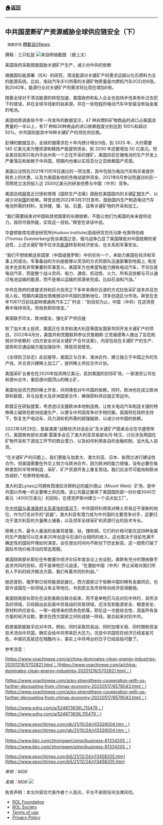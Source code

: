 ###  [:house:返回](README.md)
---


## 中共国垄断矿产资源威胁全球供应链安全（下）
` 澳喜农场` [轉載自GNews](https://gnews.org/zh-hans/2576824/)

撰稿：三只松鼠
 ![](https://assets.gnews.org/wp-content/uploads/2022/05/902D5BA2-41AE-4909-8EB8-FE453C03AE55_1653215354.jpeg)来自网络截图 
（接上文）
 
美国政府采取措施鼓励关键矿产生产，减少对中共的依赖
 
根据国际能源署（IEA）的研究，清洁能源对关键矿产的需求远超以化石燃料为主的能源系统。比如，电动汽车(EV)所需的关键矿物质量是内燃机汽车(ICE)的6倍。到2040年，能源行业对关键矿产的需求将比现在增加6倍。
 
随着全球对于清洁能源的转型加速，美国政府和私人企业也加快步伐来弥补过去犯下的错误，并在全球寻找新的钴来源，并在一些短程的电动汽车中安装没有钴金属的电池。
 
美国地质调查局今年一月发布的数据显示，47 种非燃料矿物商品的进口占美国消费量的一半以上，有17 种和30种商品的进口依赖程度分别达到 100%和超过50%。中共国则是其中16种关键矿产的领先供应商。
 
彭博的数据显示，全球的锂需求在十年内预计增长5倍。到 2025 年，大约需要 140 亿美元来为锂资源和精炼产能提供资金，到 2030 年还要增加 50 亿美元。但全美目前却只有内华达州有一个正在开采的锂矿。美国目前在锂电池的生产开发上严重落后和依赖于中共国，短期内也难以实现百分之百依赖国产资源。
 
美国众议院在2021年11月19日通过的一项法案，其中包括为电动汽车购买者提供税务上的优惠，以及为美国各地的充电站提供资金。2021年6月参议院通过的另一项两党立法将投入近 2500亿美元的研发经费与中国（中共）竞争。
 
美国总统[拜登](https://www.bannedbook.org/bnews/tag/%25E6%258B%259C%25E7%2599%25BB/)近日授权使用《国防生产法案》鼓励在美国国内的关键[矿物](https://www.bannedbook.org/bnews/tag/%25E7%259F%25BF%25E7%2589%25A9/)生产，以减少对[中国](https://www.bannedbook.org/bnews/tag/%25E4%25B8%25AD%25E5%259B%25BD/)的依赖。拜登总统2022年3月31日宣布，鼓励国内生产制造电动汽车电池所需的材料，支持锂、镍、钴、石墨、锰等关键矿物的开采和加工。
 
“我们需要结束对中国和其他国家的长期依赖，不能让他们为美国的未来提供动力。我将尽我所能，实现这一目标。”拜登在讲话中说。
 
华盛顿智库哈德逊研究所(Hudson Institute)高级研究员托马斯·杜斯特伯格(Thomas Duesterberg)告诉美国之音，俄乌战争凸显了美国降低对中国依赖的紧迫性，上述关键矿物不仅涉及[能源](https://www.bannedbook.org/bnews/tag/%25E8%2583%25BD%25E6%25BA%2590/)转型和经济安全，也关系到军事安全。
 
“我们不想依赖这些国家（中国或俄罗斯）中的任何一个，来助力美国在经济和军事上的成功。军事备战的方向是能够以灵活的方式将部队迅速部署到地面上, 电池技术也具有非常重要的军事意义。美国军方也希望有能力拥有电动汽车，不仅仅是电动汽车，而是整个战斗空间、电力、通信、机动性、火力，所有这些都与可以通过电池运输的能源，而不是难以运输的资源来完成，比如石油和汽油。”
 
中共在政府的直接支持和巨大投资之下多年来用抄近道的方式拉低采矿成本并且忽视人权，短期内美国也很难撼动中共国的垄断地位，顶多创造区分市场。拜登在去年11月17日前往底特律通用汽车工厂时说：“到目前为止，中国（中共）在这场竞赛中保持领先，但局势即将改变。”
 
美国联手印太、欧洲盟友，强化矿产供应链
 
除了加大本土投资，美国正在寻求和澳大利亚等盟友国家共同开发关键矿产的项目。2022年4月份，美国共和党籍联邦参议员詹姆斯·兰克福德等人推出了旨在削弱对华依赖的《四方安全对话关键矿产合作法案》，内容包括在关键矿产的生产、提炼和交通运输方面加强协作、降低贸易壁垒。
 
《全球防卫杂志》此前报导，美国正与日本、澳洲合作，建立独立于中国之外的生产线，并合资兴建稀土加工厂，提供稀土供应合作计划。
 
美国采矿业者也在2020年投资两亿美元，启封美国的封存矿场，一家澳资公司也和德州合作，重启德州圆顶山的稀土矿。
 
美国也投资巴西的稀土开发，共同降低对中共国的依赖。同时，欧洲也在成立欧洲原料联盟，并与加拿大及非洲国家合作，确保原料供应链正常运作。
 
欧盟正在研拟提案，考虑透过支援欧洲本地制造商，让攸关电动汽车制造关键的特殊稀土磁铁在欧洲加速生产，以便与中共国竞争对手相抗衡。英国将在政府支持下，恢复生产电动车、风力涡轮机所需的超强磁铁，以减少对中国的依赖。
 
2022年3月29日，首届澳美“战略经济对话会议”及关键矿产圆桌会议在华盛顿举行。美国商务部长吉娜·雷蒙多会见了澳大利亚贸易部长丹·特汉，讨论涉及两国在矿物开采和下游加工环节的商业潜力，以及如何利用各自的金融机制、加大私人投资。
 
“在关键矿产的问题上，我们更能与加拿大、澳大利亚、日本、新西兰进行建设性合作。但美国需要在外交上努力与欧洲合作，因为欧洲的能力很强，没有必要在每种类型的半导体制造、采矿、矿产资源开发上重复劳动。我们应该尽可能地和欧洲协调好。” 杜斯特伯格说。
 
澳大利亚Lynas公司拥有西澳拉沃顿附近的威尔德山（Mount Weld）矿场，是中共国以外唯一的主要稀土供应商。该公司最近赢得了美国国防部一份价值3040万美元（4000万澳元）的招标，在德克萨斯州建立一个试点加工厂。
 
[在中共国与美澳政府关系紧张的情况下](https://www.abc.net.au/news/2021-03-20/america-goes-to-asia-before-china-faceoff/13262636)，中共国将利用其对稀土贸易近乎垄断的地位，作为打击对手的“武器”。澳大利亚有潜力成为中共国的主要竞争对手，这要归功于澳大利亚的大量稀土储备，以及领军全球采矿和资源行业的技术专长。
 
除稀土外，最令人垂涎的金属将是镍，钴，锂和铜。它们的价格可能仅这四种金属的生产商就可以在未来20年创造与石油行业相同的收入，这也取决于目前充满不确定性的国际环境如何演变。会在很长时间内不断创下历史新高，这一趋势打破了国际市场价格浮动的常态周期。
 
美国财政部长耶伦在布鲁塞尔经济论坛年度会议上也谈到，美欧有充分的理由联手追求共同的目标，而不是单枪匹马追逐，“在激励中国（中共）停止采取对我们所有人不利的经济做法方面，我们有着共同的利益。”
 
她还提到，俄罗斯已经将能源武器化，西方国家过于依赖中国的稀有金属供应，也容许该国在一些领域占有主导地位，令到民主及市场导向经济变得脆弱。
 
美国财政部长耶伦在谈到美欧应联合起来，而不是单枪匹马去对抗中共时，其所涉及的领域，已经超出此前美中贸易战的贸易领域，还涉及到能源安全、粮食安全、原材料供应安全、一带一路带来的债务危机等。耶伦这一次是综合性、涵盖所有各方面的经济议题，要求在西方国家之间形成统一阵线，联合起来对抗中共。
 
假使美欧能联手应对中共，例如，同时采取贸易战、同时加增关税、同时限制资金技术流向中共国，确实会给中共带来巨大压力。况且中共国现在经济已经岌岌可危，中南坑高层还在残酷内斗，事实上中共垮台的日子已经屈指可数了。
 
参考消息：
 
[https://www.voachinese.com/a/china-dominates-clean-energy-industries-20201216/5702821.html；](https://www.voachinese.com/a/china-dominates-clean-energy-industries-20201216/5702821.html；)
 
[https://www.voachinese.com/a/eu-strengthens-cooperation-with-us-further-decoupling-from-chinas-economy-20220517/6578043.html；](https://www.voachinese.com/a/eu-strengthens-cooperation-with-us-further-decoupling-from-chinas-economy-20220517/6578043.html；)
 
[https://www.sohu.com/a/524873636\_115479；](https://www.sohu.com/a/524873636_115479；)
 
[https://www.epochtimes.com/gb/21/10/24/n13326004.htm；](https://www.epochtimes.com/gb/21/10/24/n13326004.htm；)
 
[https://www.bbc.com/zhongwen/simp/business-61334205；](https://www.bbc.com/zhongwen/simp/business-61334205；)
 
[https://www.epochtimes.com/b5/21/12/24/n13458205.htm](https://www.epochtimes.com/b5/21/12/24/n13458205.htm)
 
*审核：MG6*
 
*发稿：MG6*
 ![](https://assets.gnews.org/wp-content/uploads/2022/05/HA-5_1653106356.jpg) 

免责声明：本文内容仅代表作者个人观点，平台不承担任何法律风险。
  
- [ROL Foundation](https://rolfoundation.org/)
- [ROL Society](https://rolsociety.org/)
- [Terms of use](https://gnews.org/terms-of-use-3/)
- [Privacy Policy](https://gnews.org/privacy-policy/)
